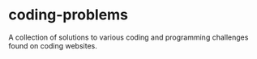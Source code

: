 # coding-problems
A collection of solutions to various coding and programming challenges found on coding websites.